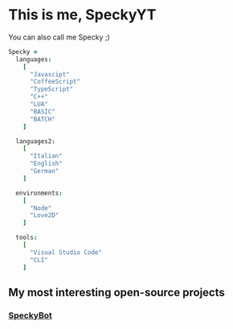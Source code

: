 # This is me, SpeckyYT
You can also call me Specky ;)

```coffee
Specky =
  languages:
    [
      "Javascipt"
      "CoffeeScript"
      "TypeScript"
      "C++"
      "LUA"
      "BASIC"
      "BATCH"
    ]

  languages2:
    [
      "Italian"
      "English"
      "German"
    ]

  environments:
    [
      "Node"
      "Love2D"
    ]

  tools:
    [
      "Visual Studio Code"
      "CLI"
    ]
```

## My most interesting open-source projects

### [SpeckyBot](https://github.com/SpeckyYT/SpeckyBot)
